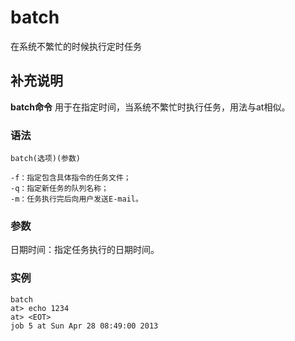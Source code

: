 batch
===

在系统不繁忙的时候执行定时任务

## 补充说明

**batch命令** 用于在指定时间，当系统不繁忙时执行任务，用法与at相似。

### 语法  

```
batch(选项)(参数)
```

  

```
-f：指定包含具体指令的任务文件；
-q：指定新任务的队列名称；
-m：任务执行完后向用户发送E-mail。
```

### 参数  

日期时间：指定任务执行的日期时间。

### 实例  

```
batch 
at> echo 1234
at> <EOT>
job 5 at Sun Apr 28 08:49:00 2013
```


